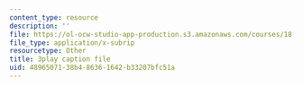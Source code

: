 ```yaml
---
content_type: resource
description: ''
file: https://ol-ocw-studio-app-production.s3.amazonaws.com/courses/18-03sc-differential-equations-fall-2011/4896507138b486361642b33207bfc51a_fkGAF5jHjdY.srt
file_type: application/x-subrip
resourcetype: Other
title: 3play caption file
uid: 48965071-38b4-8636-1642-b33207bfc51a
---
```

